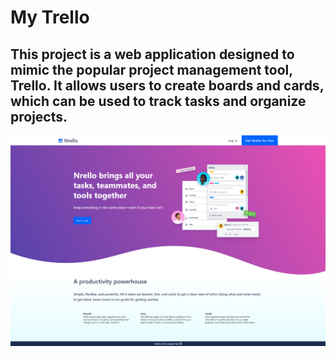 # My Trello
##  This project is a web application designed to mimic the popular project management tool, Trello. It allows users to create boards and cards, which can be used to track tasks and organize projects.

![homepage-image](trello-homepage.png)
